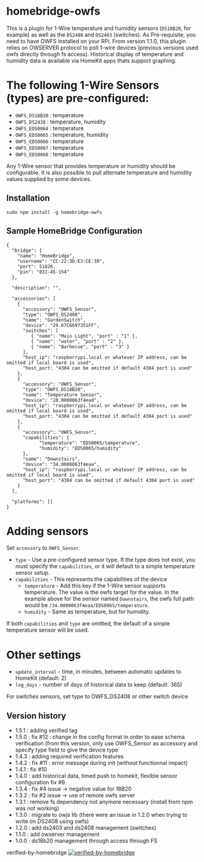 # homebridge-owfs
This is a plugin for 1-Wire temperature and humidity sensors (`DS18B20`, for example) as well as the `DS2408` and `DS2403` (switches). As Pre-requisite, you need to have OWFS installed on your RPi. 
From version 1.1.0, this plugin relies on OWSERVER protocol to poll 1-wire devices (previous versions used owfs directly through fs access).  Historical display of temperature and humidity data is available via HomeKit apps thats support graphing.

# The following 1-Wire Sensors (types) are pre-configured:
- `OWFS_DS18B20` : temperature
- `OWFS_DS2438` : temperature, humidity
- `OWFS_EDS0064` : temperature
- `OWFS_EDS0065` : temperature, humidity
- `OWFS_EDS0066` : temperature
- `OWFS_EDS0067` : temperature
- `OWFS_EDS0068` : temperature

Any 1-Wire sensor that provides temperature or humidity should be configurable.  It is also possible to pull alternate temperature and humidity values supplied by some devices. 

Installation
--------------------
    sudo npm install -g homebridge-owfs

Sample HomeBridge Configuration
--------------------
    {
      "bridge": {
        "name": "HomeBridge",
        "username": "CC:22:3D:E3:CE:30",
        "port": 51826,
        "pin": "031-45-154"
      },
    
      "description": "",
    
      "accessories": [
        {
          "accessory": "OWFS_Sensor",
          "type": "OWFS_DS2408",
          "name": "GardenSwitch",
          "device": "29.67C6697351FF",
          "switches": [
             { "name": "Main Light", "port" : "1" },
             { "name": "water", "port" : "2" },
             { "name": "Barbecue", "port" : "3" }
          ],
          "host_ip": "raspberrypi.local or whatever IP address, can be omitted if local board is used",
          "host_port: "4304 can be omitted if default 4304 port is used"
        },
        {
          "accessory": "OWFS_Sensor",
          "type": "OWFS_DS18B20",
          "name": "Temperature Sensor",
          "device": "28.0000063f4ead",
          "host_ip": "raspberrypi.local or whatever IP address, can be omitted if local board is used",
          "host_port: "4304 can be omitted if default 4304 port is used"
        },
        {
          "accessory": "OWFS_Sensor",
          "capabilities": {
                "temperature": "EDS0065/temperature", 
                "humidity": "EDS0065/humidity"
          },
          "name": "Downstairs",
          "device": "34.0000063f4eaa",
          "host_ip": "raspberrypi.local or whatever IP address, can be omitted if local board is used",
          "host_port": "4304 can be omitted if default 4304 port is used"
        }
      ],
    
      "platforms": []
    }

# Adding sensors
Set `accessory` to `OWFS_Sensor`.
* `type` - Use a pre-configured sensor type.  If the type does not exist, you must specify the `capabilities`, or it will default to a simple temperature sensor setup.
* `capabilities` - This represents the capabilities of the device
  * `temperature` - Add this key if the 1-Wire sensor supports temperature.  The value is the owfs target for the value.  In the example above for the sensor named `Downstairs`, the owfs full path would be `/34.0000063f4eaa/EDS0065/temperature`.
  * `humidity` - Same as temperature, but for humidity.

If both `capabilities` and `type` are omitted, the default of a simple temperature sensor will be used.

# Other settings

- `update_interval` - time, in minutes, between automatic updates to HomeKit (default: 2)
- `log_days` - number of days of historical data to keep (default: 365)

For switches sensors, set type to OWFS_DS2408 or other switch device


Version history  
-------------------
- 1.5.1 : adding verified tag
- 1.5.0 : fix #12 : change in the config format in order to ease schema verification (from this version, only use OWFS_Sensor as accessory and specify type field to give the device type 
- 1.4.3 : adding required verification features
- 1.4.2 : fix #11 : error message during init (without functionnal impact)
- 1.4.1 : fix #10
- 1.4.0 : add historical data, timed push to homekit, flexible sensor configuration
          fix #9
- 1.3.4 : fix #4 issue -> negative value for 18B20
- 1.3.2 : fix #2 issue -> use of remote owfs server
- 1.3.1 : remove fs dependency not anymore necessary (install from npm was not working)
- 1.3.0 : migrate to owjs lib (there were an issue in 1.2.0 when trying to write on DS2408 using owfs)
- 1.2.0 : add ds2403 and ds2408 management (switches)
- 1.1.0 : add owserver management
- 1.0.0 : ds18b20 management through access through FS


verified-by-homebridge
[![verified-by-homebridge](https://badgen.net/badge/homebridge/verified/purple)](https://github.com/homebridge/homebridge/wiki/Verified-Plugins)


